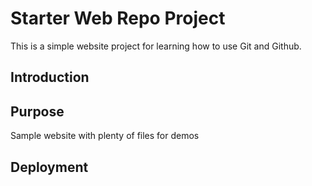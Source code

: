# Starter Web Repo Project

This is a simple website project for learning how to use  Git and Github.

## Introduction

## Purpose

Sample website with plenty of files for demos

## Deployment